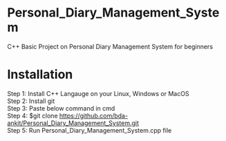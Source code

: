 # Personal_Diary_Management_System
C++ Basic Project on Personal Diary Management System for beginners

# Installation 
Step 1: Install C++ Langauge on your Linux, Windows or MacOS<br />
Step 2: Install git<br />
Step 3: Paste below command in cmd<br />
Step 4: $git clone https://github.com/bda-ankit/Personal_Diary_Management_System.git<br />
Step 5: Run Personal_Diary_Management_System.cpp file
